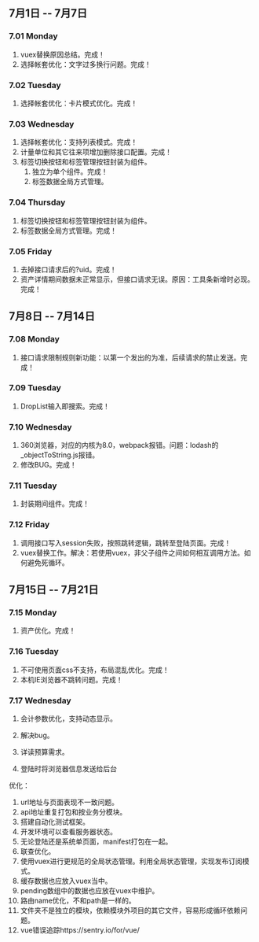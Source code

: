 ## 7月1日 -- 7月7日

### 7.01 Monday
1. vuex替换原因总结。完成！
2. 选择帐套优化：文字过多换行问题。完成！

### 7.02 Tuesday
1. 选择帐套优化：卡片模式优化。完成！

### 7.03 Wednesday
1. 选择帐套优化：支持列表模式。完成！
2. 计量单位和其它往来项增加删除接口配置。完成！
3. 标签切换按钮和标签管理按钮封装为组件。
   1. 独立为单个组件。完成！
   2. 标签数据全局方式管理。

### 7.04 Thursday
1. 标签切换按钮和标签管理按钮封装为组件。
  1. 标签数据全局方式管理。完成！

### 7.05 Friday
1. 去掉接口请求后的?uid。完成！
2. 资产详情期间数据未正常显示，但接口请求无误。原因：工具条新增时必现。完成！

## 7月8日 -- 7月14日

### 7.08 Monday
1. 接口请求限制规则新功能：以第一个发出的为准，后续请求的禁止发送。完成！

### 7.09 Tuesday
1. DropList输入即搜索。完成！

### 7.10 Wednesday
1. 360浏览器，对应的内核为8.0，webpack报错。问题：lodash的_objectToString.js报错。
2. 修改BUG。完成！

### 7.11 Tuesday
1. 封装期间组件。完成！

### 7.12 Friday
1. 调用接口写入session失败，按照跳转逻辑，跳转至登陆页面。完成！
2. vuex替换工作。解决：若使用vuex，非父子组件之间如何相互调用方法。如何避免死循环。

## 7月15日 -- 7月21日

### 7.15 Monday
1. 资产优化。完成！

### 7.16 Tuesday
1. 不可使用页面css不支持，布局混乱优化。完成！
2. 本机IE浏览器不跳转问题。完成！

### 7.17 Wednesday
1. 会计参数优化，支持动态显示。
2. 解决bug。
3. 详读预算需求。

1. 登陆时将浏览器信息发送给后台


优化：
1. url地址与页面表现不一致问题。
1. api地址重复打包和按业务分模块。
1. 搭建自动化测试框架。
1. 开发环境可以查看服务器状态。
1. 无论登陆还是系统单页面，manifest打包在一起。
1. 联查优化。
1. 使用vuex进行更规范的全局状态管理。利用全局状态管理，实现发布订阅模式。
1. 缓存数据也应放入vuex当中。
1. pending数组中的数据也应放在vuex中维护。
1. 路由name优化，不和path是一样的。
1. 文件夹不是独立的模块，依赖模块外项目的其它文件，容易形成循环依赖问题。
1. vue错误追踪https://sentry.io/for/vue/
